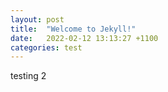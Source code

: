 ```yaml
---
layout: post
title:  "Welcome to Jekyll!"
date:   2022-02-12 13:13:27 +1100
categories: test
---
```

testing 2
